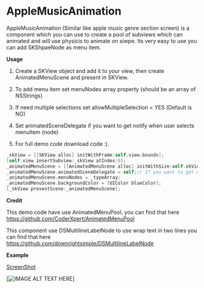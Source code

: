 # AppleMusicAnimation
AppleMusicAnimation (Similar like apple music genre section screen)
is a component which you can use to create a pool of subviews which can animated and will use physicis to animate on siwpe.
Its very easy to use you can add SKShpaeNode as menu item.

**Usage**

1. Create a SKView object and add it to your view, then create AnimatedMenuScene and present in SKView.

2. To add menu item set menuNodes array property (should be an array of NSStrings)

3. If need multiple selections set allowMultipleSelection = YES (Default is NO)

4. Set animatedSceneDelegate if you want to get notify when user selects menuItem (node)

5. For full demo code download code :).

```objectivec
_skView = [[SKView alloc] initWithFrame:self.view.bounds];
[self.view insertSubview:_skView atIndex:0];
_animatedMenuScene = [[AnimatedMenuScene alloc] initWithSize:self.skView.bounds.size];  
_animatedMenuScene.animatedSceneDelegate = self;// If you want to get notify when an item get selected       
_animatedMenuScene.menuNodes = _typeArray;
_animatedMenuScene.backgroundColor = [UIColor blueColor];
[_skView presentScene:_animatedMenuScene];
```
        
**Credit**

This demo code have use AnimatedMenuPool. you can find that here https://github.com/CoderXpert/AnimatedMenuPool

This component use DSMultilineLabelNode to use wrap text in two lines you can find that here https://github.com/downrightsimple/DSMultilineLabelNode 


**Example**

[ScreenShot](https://s24.postimg.org/stoyq6cvp/IMG_0798.png)

[![IMAGE ALT TEXT HERE](https://s24.postimg.org/stoyq6cvp/IMG_0798.png)]
